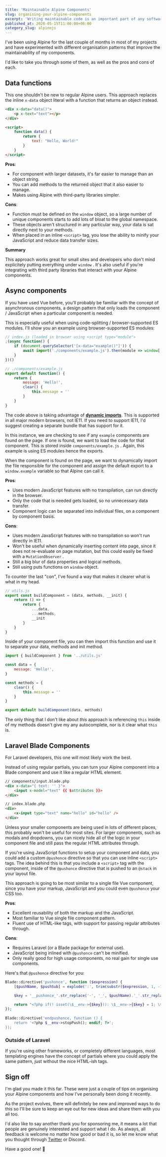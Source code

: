 ```yaml
---
title: 'Maintainable Alpine Components'
slug: organising-your-alpine-components
excerpt: 'Writing maintainable code is an important part of any software project. Let''s take a look at some ways you can make your Alpine components more maintainable.'
published_at: 2020-05-15T11:00:00+00:00
category_slug: alpinejs
---
```

I've been using Alpine for the last couple of months in most of my projects and have experimented with different organisation patterns that improve the maintainability of my components.

I'd like to take you through some of them, as well as the pros and cons of each.

## Data functions

This one shouldn't be new to regular Alpine users. This approach replaces the inline `x-data` object literal with a function that returns an object instead.

``` html
<div x-data="data()">
    <p x-text="text"></p>
</div>

<script>
    function data() {
        return {
            text: "Hello, World!"
        }
    }
</script>
```

**Pros**:

* For component with larger datasets, it's far easier to manage than an object string.
* You can add methods to the returned object that it also easier to manage.
* Makes using Alpine with third-party libraries simpler.

**Cons**:

* Function must be defined on the `window` object, so a large number of unique components starts to add lots of bloat to the global namespace.
* These objects aren't structured in any particular way, your data is sat directly next to your methods.
* When placed in an inline `<script>` tag, you lose the ability to minify your JavaScript and reduce data transfer sizes.

**Summary**

This approach works great for small sites and developers who don't mind explicitely putting everything under `window` . It's also useful if you're integrating with third party libraries that interact with your Alpine components.

## Async components

If you have used Vue before, you'll probably be familiar with the concept of asynchronous components, a design pattern that only loads the component / JavaScript when a particular component is needed.

This is especially useful when using code-splitting / browser-supported ES modules. I'll show you an example using browser-supported ES modules:

``` javascript
// index.js (loaded in browser using <script type="module">
;(async function() {
    if (document.querySelector('[x-data="example()"]')) {
        await import('./components/example.js').then(module => window['example'] = module.default)
    }
})()

// ./components/example.js
export default function() {
    return {
        message: 'Hello!',
        clear() {
            this.message = ''
        }
    }
}
```

The code above is taking advantage of [**dynamic imports**](https://developer.mozilla.org/en-US/docs/Web/JavaScript/Reference/Statements/import#Dynamic_Imports). This is supported in all major modern browsers, not IE11. If you need to support IE11, I'd suggest creating a separate bundle that has support for it.

In this instance, we are checking to see if any `example` components are found on the page. If one is found, we want to load the code for that component. This is stored inside `components/example.js` . Again, this example is using ES modules hence the exports.

When the component is found on the page, we want to dynamically import the file responsible for the component and assign the default export to a `window.example` variable so that Alpine can call it.

**Pros**:

* Uses modern JavaScript features with no transpilation, can run directly in the browser.
* Only the code that is needed gets loaded, so no unnecessary data transfer.
* Component logic can be separated into individual files, on a component by component basis.

**Cons**:

* Uses modern JavaScript features with no transpilation so won't run directly in IE11.
* Won't be useful when dynamically inserting content into page, since it does not re-evaluate on page mutation, but this could easily be fixed with a `MutationObserver` .
* Still a big blur of data properties and logical methods.
* Still using puts functions on `window` object.

To counter the last "con", I've found a way that makes it clearer what is what in my head.

``` javascript
// utils.js
export const buildComponent = (data, methods, __init) {
    return () => {
        return {
            ...data,
            ...methods,
            __init
        }
    }
}
```

Inside of your component file, you can then import this function and use it to separate your data, methods and init method.

``` javascript
import { buildComponent } from '../utils.js'

const data = {
    message: 'Hello!',
}

const methods = {
    clear() {
        this.message = ''
    }
}

export default buildComponent(data, methods)
```

The only thing that I don't like about _this_ approach is referencing `this` inside of my methods doesn't give my any autocomplete, nor is it clear what `this` is.

## Laravel Blade Components

For Laravel developers, this one will most likely work the best.

Instead of using regular partials, you can turn your Alpine component into a Blade component and use it like a regular HTML element.

``` html
// components/input.blade.php
<div x-data="{ text: '' }">
    <input x-model="text" {{ $attributes }}>
</div>

// index.blade.php
<div>
    <x-input type="text" name="hello" id="hello" />
</div>
```

Unless your smaller components are being used in lots of different places, this probably won't be useful for most sites. For larger components, such as modals and dropdowns, you can nicely hide all of the logic in your component file and still pass the regular HTML attributes through.

If you're using JavaScript functions to setup your component and data, you could add a custom `@pushonce` directive so that you can use inline `<script>` tags. The idea behind this is that you include a `<script>` tag with the component, inside of the `@pushonce` directive that is pushed to an `@stack` in your layout file.

This approach is going to be most similar to a single file Vue component, since you have your markup, JavaScript and you could even `@pushonce` your CSS too.

**Pros**:

* Excellent reusability of both the markup and the JavaScript.
* Most familiar to Vue single file component pattern.
* Fluent use of HTML-like tags, with support for passing regular attributes through.

**Cons**:

* Requires Laravel (or a Blade package for external use).
* JavaScript being inlined with `@pushonce` can't be minified.
* Only really good for high usage components, no real gain for single use components.

Here's that `@pushonce` directive for you:

``` php
Blade::directive('pushonce', function ($expression) {
    [$pushName, $pushSub] = explode(':', trim(substr($expression, 1, -1)));

    $key = '__pushonce_'.str_replace('-', '_', $pushName).'_'.str_replace('-', '_', $pushSub);

    return "<?php if(! isset(\$__env->{$key})): \$__env->{$key} = 1; \$__env->startPush('{$pushName}'); ?>";
});
				 
Blade::directive('endpushonce, function () {
    return '<?php $__env->stopPush(); endif; ?>';
});
```

### Outside of Laravel

If you're using other frameworks, or completely different languages, most templating engines have the concept of partials where you could apply the same pattern, just without the nice HTML-ish tags.

## Sign off

I'm glad you made it this far. These were just a couple of tips on organising your Alpine components and how I've personally been doing it recently.

As the project evolves, there will definitely be new and improved ways to do this so I'll be sure to keep an eye out for new ideas and share them with you all too.

I'd also like to say another thank you for sponsoring me, it means a lot that people are genuinely interested and support what I do. As always, all feedback is welcome no matter how good or bad it is, so let me know what you thought through [Twitter](https://twitter.com/ryangjchandler) or Discord.

Have a good one! 👋